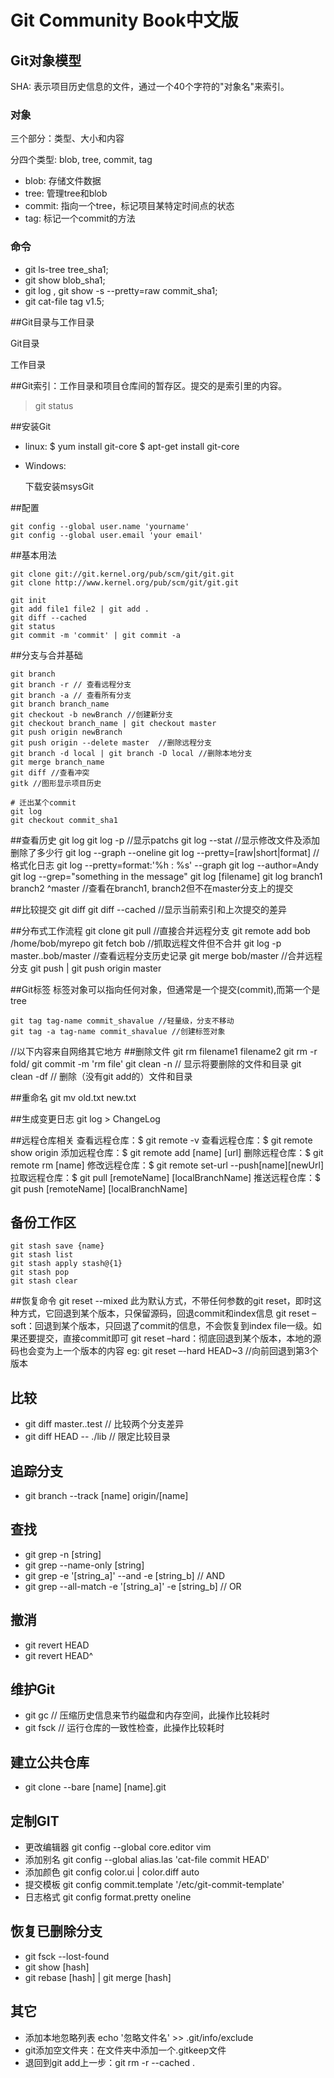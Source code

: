 Git Community Book中文版
============================

## Git对象模型

  SHA: 表示项目历史信息的文件，通过一个40个字符的"对象名"来索引。

### 对象

  三个部分：类型、大小和内容

  分四个类型: blob, tree, commit, tag

  * blob: 存储文件数据
  * tree: 管理tree和blob
  * commit: 指向一个tree，标记项目某特定时间点的状态
  * tag: 标记一个commit的方法

### 命令

  * git ls-tree tree_sha1; 
  * git show blob_sha1; 
  * git log , git show -s --pretty=raw commit_sha1;
  * git cat-file tag v1.5;
  
##Git目录与工作目录

  Git目录

  工作目录

##Git索引：工作目录和项目仓库间的暂存区。提交的是索引里的内容。
  
  > git status


##安装Git
  
  * linux:
    $ yum install git-core
    $ apt-get install git-core
  
  * Windows:
  
    下载安装msysGit

##配置
    
    git config --global user.name 'yourname'
    git config --global user.email 'your email'


##基本用法
  
    git clone git://git.kernel.org/pub/scm/git/git.git
    git clone http://www.kernel.org/pub/scm/git/git.git

    git init
    git add file1 file2 | git add .
    git diff --cached
    git status
    git commit -m 'commit' | git commit -a

##分支与合并基础

    git branch
    git branch -r // 查看远程分支
    git branch -a // 查看所有分支
    git branch branch_name
    git checkout -b newBranch //创建新分支
    git checkout branch_name | git checkout master
    git push origin newBranch
    git push origin --delete master  //删除远程分支
    git branch -d local | git branch -D local //删除本地分支
    git merge branch_name
    git diff //查看冲突
    gitk //图形显示项目历史
    
    # 迁出某个commit 
    git log
    git checkout commit_sha1 

##查看历史
    git log
    git log -p //显示patchs
    git log --stat //显示修改文件及添加删除了多少行
    git log --graph --oneline
    git log --pretty=[raw|short|format] //格式化日志
    git log --pretty=format:'%h : %s' --graph
    git log --author=Andy
    git log --grep="something in the message"
    git log [filename]
    git log branch1 branch2 ^master //查看在branch1, branch2但不在master分支上的提交
    
    
  

##比较提交
    git diff
    git diff --cached //显示当前索引和上次提交的差异

##分布式工作流程
    git clone
    git pull //直接合并远程分支
    git remote add bob /home/bob/myrepo
    git fetch bob //抓取远程文件但不合并
    git log -p master..bob/master //查看远程分支历史记录
    git merge bob/master //合并远程分支
    git push | git push origin master

##Git标签
   标签对象可以指向任何对象，但通常是一个提交(commit),而第一个是tree

    git tag tag-name commit_shavalue //轻量级，分支不移动
    git tag -a tag-name commit_shavalue //创建标签对象


//以下内容来自网络其它地方
##删除文件
    git rm filename1 filename2
    git rm -r fold/
    git commit -m 'rm file'
    git clean -n   // 显示将要删除的文件和目录
    git clean -df  // 删除（没有git add的）文件和目录
  
##重命名
    git mv old.txt new.txt

##生成变更日志
    git log > ChangeLog

##远程仓库相关
    查看远程仓库：$ git remote -v
    查看远程仓库：$ git remote show origin
    添加远程仓库：$ git remote add [name] [url]
    删除远程仓库：$ git remote rm [name]
    修改远程仓库：$ git remote set-url --push[name][newUrl]
    拉取远程仓库：$ git pull [remoteName] [localBranchName]
    推送远程仓库：$ git push [remoteName] [localBranchName]

## 备份工作区
    git stash save {name}
    git stash list
    git stash apply stash@{1}
    git stash pop
    git stash clear

##恢复命令
    git reset --mixed 此为默认方式，不带任何参数的git reset，即时这种方式，它回退到某个版本，只保留源码，回退commit和index信息
    git reset –soft：回退到某个版本，只回退了commit的信息，不会恢复到index file一级。如果还要提交，直接commit即可
    git reset –hard：彻底回退到某个版本，本地的源码也会变为上一个版本的内容
    eg: git reset –-hard HEAD~3 //向前回退到第3个版本

## 比较
* git diff master..test   // 比较两个分支差异
* git diff HEAD -- ./lib  // 限定比较目录

## 追踪分支
* git branch --track [name] origin/[name]

## 查找
* git grep -n [string]
* git grep --name-only [string]
* git grep -e '[string_a]' --and -e [string_b] // AND
* git grep --all-match -e '[string_a]' -e [string_b] // OR

## 撤消
* git revert HEAD
* git revert HEAD^

## 维护Git
* git gc   // 压缩历史信息来节约磁盘和内存空间，此操作比较耗时
* git fsck // 运行仓库的一致性检查，此操作比较耗时

## 建立公共仓库
* git clone --bare [name] [name].git

## 定制GIT
* 更改编辑器 git config --global core.editor vim
* 添加别名 git config --global alias.las 'cat-file commit HEAD'
* 添加颜色 git config color.ui | color.diff auto
* 提交模板 git config commit.template '/etc/git-commit-template'
* 日志格式  git config format.pretty oneline

## 恢复已删除分支
* git fsck --lost-found
* git show [hash]
* git rebase [hash] | git merge [hash]

## 其它
* 添加本地忽略列表  echo '忽略文件名' >> .git/info/exclude
* git添加空文件夹：在文件夹中添加一个.gitkeep文件
* 退回到git add上一步：git rm -r --cached .
